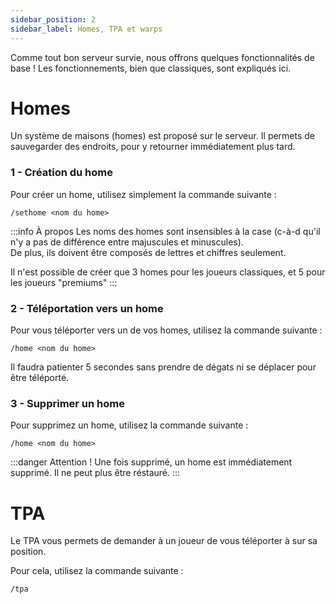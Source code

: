 ```yaml
---
sidebar_position: 2
sidebar_label: Homes, TPA et warps
---
```


Comme tout bon serveur survie, nous offrons quelques fonctionnalités de base !
Les fonctionnements, bien que classiques, sont expliqués ici.

# Homes 
Un système de maisons (homes) est proposé sur le serveur.
Il permets de sauvegarder des endroits, pour y retourner immédiatement plus tard.

### 1 - Création du home 

Pour créer un home, utilisez simplement la commande suivante :
```minecraft 
/sethome <nom du home>
```

:::info À propos
Les noms des homes sont insensibles à la case (c-à-d qu'il n'y a pas de différence entre majuscules et minuscules).<br/>
De plus, ils doivent être composés de lettres et chiffres seulement.


Il n'est possible de créer que 3 homes pour les joueurs classiques, et 5 pour les joueurs "premiums" 
:::

### 2 - Téléportation vers un home 

Pour vous téléporter vers un de vos homes, utilisez la commande suivante :
```minecraft 
/home <nom du home>
```

Il faudra patienter 5 secondes sans prendre de dégats ni se déplacer pour être téléporté.

### 3 - Supprimer un home
Pour supprimez un home, utilisez la commande suivante :
```minecraft 
/home <nom du home>
```

:::danger Attention !
Une fois supprimé, un home est immédiatement supprimé. Il ne peut plus être réstauré.
:::

# TPA

Le TPA vous permets de demander à un joueur de vous téléporter à sur sa position.

Pour cela, utilisez la commande suivante :
```
/tpa
```